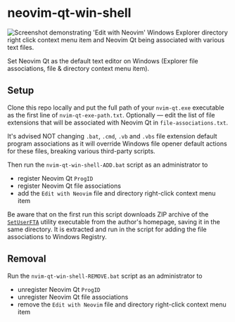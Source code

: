 # neovim-qt-win-shell
![Screenshot demonstrating 'Edit with Neovim' Windows Explorer directory right click context menu item and Neovim Qt being associated with various text files.](https://i.imgur.com/SE9ia2U.png)

Set Neovim Qt as the default text editor on Windows (Explorer file associations, file & directory context menu item).
## Setup

Clone this repo locally and put the full path of your `nvim-qt.exe` executable as the first line of `nvim-qt-exe-path.txt`. Optionally — edit the list of file extensions that will be associated with Neovim Qt in `file-associations.txt`.

It's advised NOT changing `.bat`, `.cmd`, `.vb` and `.vbs` file extension default program associations as it will override Windows file opener default actions for these files, breaking various third-party scripts.

Then run the `nvim-qt-win-shell-ADD.bat` script as an administrator to
- register Neovim Qt `ProgID`
- register Neovim Qt file associations
- add the `Edit with Neovim` file and directory right-click context menu item

Be aware that on the first run this script downloads ZIP archive of the [`SetUserFTA`](https://kolbi.cz/blog/2017/10/25/setuserfta-userchoice-hash-defeated-set-file-type-associations-per-user/) utility executable from the author's homepage, saving it in the same directory. It is extracted and run in the script for adding the file associations to Windows Registry.

## Removal
Run the `nvim-qt-win-shell-REMOVE.bat` script as an administrator to
- unregister Neovim Qt `ProgID`
- unregister Neovim Qt file associations
- remove the `Edit with Neovim` file and directory right-click context menu item
